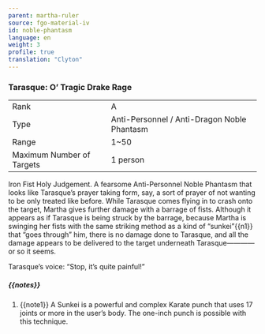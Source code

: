 ```yaml
---
parent: martha-ruler
source: fgo-material-iv
id: noble-phantasm
language: en
weight: 3
profile: true
translation: "Clyton"
---
```


### Tarasque: O’ Tragic Drake Rage

<table>
  <tr><td>Rank</td><td>A</td></tr>
  <tr><td>Type</td><td>Anti-Personnel / Anti-Dragon Noble Phantasm</td></tr>
  <tr><td>Range</td><td>1~50</td></tr>
  <tr><td>Maximum Number of Targets</td><td>1 person</td></tr>
</table>

Iron Fist Holy Judgement. A fearsome Anti-Personnel Noble Phantasm that looks like Tarasque’s prayer taking form, say, a sort of prayer of not wanting to be only treated like before. While Tarasque comes flying in to crash onto the target, Martha gives further damage with a barrage of fists. Although it appears as if Tarasque is being struck by the barrage, because Martha is swinging her fists with the same striking method as a kind of “sunkei”{{n1}} that “goes through” him, there is no damage done to Tarasque, and all the damage appears to be delivered to the target underneath Tarasque————or so it seems.

Tarasque’s voice: “Stop, it’s quite painful!”

##### {{notes}}

1. {{note1}} A Sunkei is a powerful and complex Karate punch that uses 17 joints or more in the user’s body. The one-inch punch is possible with this technique.
